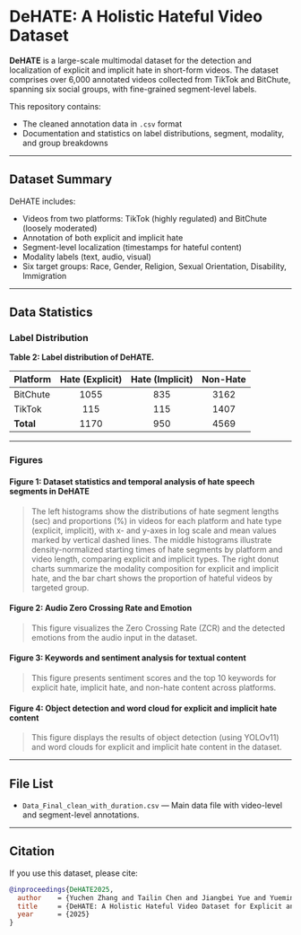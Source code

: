 # DeHATE: A Holistic Hateful Video Dataset

**DeHATE** is a large-scale multimodal dataset for the detection and localization of explicit and implicit hate in short-form videos. The dataset comprises over 6,000 annotated videos collected from TikTok and BitChute, spanning six social groups, with fine-grained segment-level labels.

This repository contains:
- The cleaned annotation data in `.csv` format
- Documentation and statistics on label distributions, segment, modality, and group breakdowns

---

## Dataset Summary

DeHATE includes:
- Videos from two platforms: TikTok (highly regulated) and BitChute (loosely moderated)
- Annotation of both explicit and implicit hate
- Segment-level localization (timestamps for hateful content)
- Modality labels (text, audio, visual)
- Six target groups: Race, Gender, Religion, Sexual Orientation, Disability, Immigration

---

## Data Statistics

### Label Distribution

**Table 2: Label distribution of DeHATE.**

| Platform  | Hate (Explicit) | Hate (Implicit) | Non-Hate |
|-----------|:--------------:|:---------------:|:--------:|
| BitChute  | 1055           | 835             | 3162     |
| TikTok    | 115            | 115             | 1407     |
| **Total** | 1170           | 950             | 4569     |

---

### Figures


#### Figure 1: Dataset statistics and temporal analysis of hate speech segments in DeHATE

> The left histograms show the distributions of hate segment lengths (sec) and proportions (%) in videos for each platform and hate type (explicit, implicit), with x- and y-axes in log scale and mean values marked by vertical dashed lines. The middle histograms illustrate density-normalized starting times of hate segments by platform and video length, comparing explicit and implicit types. The right donut charts summarize the modality composition for explicit and implicit hate, and the bar chart shows the proportion of hateful videos by targeted group.

#### Figure 2: Audio Zero Crossing Rate and Emotion

> This figure visualizes the Zero Crossing Rate (ZCR) and the detected emotions from the audio input in the dataset.

#### Figure 3: Keywords and sentiment analysis for textual content

> This figure presents sentiment scores and the top 10 keywords for explicit hate, implicit hate, and non-hate content across platforms.

#### Figure 4: Object detection and word cloud for explicit and implicit hate content

> This figure displays the results of object detection (using YOLOv11) and word clouds for explicit and implicit hate content in the dataset.

---

## File List

- `Data_Final_clean_with_duration.csv` — Main data file with video-level and segment-level annotations.

---

## Citation

If you use this dataset, please cite:

```bibtex
@inproceedings{DeHATE2025,
  author    = {Yuchen Zhang and Tailin Chen and Jiangbei Yue and Yueming Sun and Rahul Singh and Jianbo Jiao and Zeyu Fu},
  title     = {DeHATE: A Holistic Hateful Video Dataset for Explicit and Implicit Hate Detection and Localization},
  year      = {2025}
}
